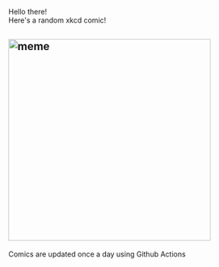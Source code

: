 Hello there! <br>Here's a random xkcd comic!<br>
## <img src="https://imgs.xkcd.com/comics/donald_knuth.png" alt="meme" width="400"/><br>
Comics are updated once a day using Github Actions